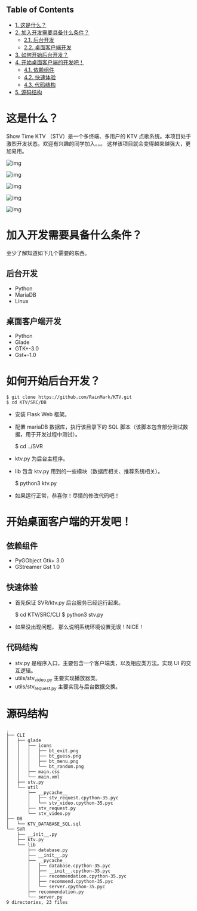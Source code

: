 <div id="table-of-contents">
<h2>Table of Contents</h2>
<div id="text-table-of-contents">
<ul>
<li><a href="#orgheadline1">1. 这是什么？</a></li>
<li><a href="#orgheadline4">2. 加入开发需要具备什么条件？</a>
<ul>
<li><a href="#orgheadline2">2.1. 后台开发</a></li>
<li><a href="#orgheadline3">2.2. 桌面客户端开发</a></li>
</ul>
</li>
<li><a href="#orgheadline5">3. 如何开始后台开发？</a></li>
<li><a href="#orgheadline9">4. 开始桌面客户端的开发吧！</a>
<ul>
<li><a href="#orgheadline6">4.1. 依赖组件</a></li>
<li><a href="#orgheadline7">4.2. 快速体验</a></li>
<li><a href="#orgheadline8">4.3. 代码结构</a></li>
</ul>
</li>
<li><a href="#orgheadline10">5. 源码结构</a></li>
</ul>
</div>
</div>


# 这是什么？<a id="orgheadline1"></a>

Show Time KTV （STV）是一个多终端、多用户的 KTV 点歌系统。本项目处于激烈开发状态。欢迎有兴趣的同学加入。。。
这样该项目就会变得越来越强大，更加易用。

![img](./Documents/PIC/main.png)

![img](./Documents/PIC/board.png)

![img](./Documents/PIC/search.png)

![img](./Documents/PIC/add.png)

![img](./Documents/PIC/player.png)

# 加入开发需要具备什么条件？<a id="orgheadline4"></a>

至少了解知道如下几个需要的东西。

## 后台开发<a id="orgheadline2"></a>

-   Python
-   MariaDB
-   Linux

## 桌面客户端开发<a id="orgheadline3"></a>

-   Python
-   Glade
-   GTK+-3.0
-   Gst+-1.0

# 如何开始后台开发？<a id="orgheadline5"></a>

    $ git clone https://github.com/RainMark/KTV.git
    $ cd KTV/SRC/DB

-   安装 Flask Web 框架。
-   配置 mariaDB 数据库，执行该目录下的 SQL 脚本（该脚本包含部分测试数据，用于开发过程中测试）。

    $ cd ../SVR

-   ktv.py 为后台主程序。
-   lib 包含 ktv.py 用到的一些模块（数据库相关、推荐系统相关）。

    $ python3 ktv.py

-   如果运行正常，恭喜你！尽情的修改代码吧！

# 开始桌面客户端的开发吧！<a id="orgheadline9"></a>

## 依赖组件<a id="orgheadline6"></a>

-   PyGObject Gtk+ 3.0
-   GStreamer Gst  1.0

## 快速体验<a id="orgheadline7"></a>

-   首先保证 SVR/ktv.py 后台服务已经运行起来。

    $ cd KTV/SRC/CLI
    $ python3 stv.py

-   如果没出现问题， 那么说明系统环境设置无误！NICE！

## 代码结构<a id="orgheadline8"></a>

-   stv.py 是程序入口，主要包含一个客户端类，以及相应类方法。实现 UI 的交互逻辑。
-   utils/stv<sub>video.py</sub> 主要实现播放器类。
-   utils/stv<sub>request.py</sub> 主要实现与后台数据交换。

# 源码结构<a id="orgheadline10"></a>

    .
    ├── CLI
    │   ├── glade
    │   │   ├── icons
    │   │   │   ├── bt_exit.png
    │   │   │   ├── bt_guess.png
    │   │   │   ├── bt_menu.png
    │   │   │   └── bt_random.png
    │   │   ├── main.css
    │   │   └── main.xml
    │   ├── stv.py
    │   └── util
    │       ├── __pycache__
    │       │   ├── stv_request.cpython-35.pyc
    │       │   └── stv_video.cpython-35.pyc
    │       ├── stv_request.py
    │       └── stv_video.py
    ├── DB
    │   └── KTV_DATABASE_SQL.sql
    └── SVR
        ├── __init__.py
        ├── ktv.py
        └── lib
            ├── database.py
            ├── __init__.py
            ├── __pycache__
            │   ├── database.cpython-35.pyc
            │   ├── __init__.cpython-35.pyc
            │   ├── recommendation.cpython-35.pyc
            │   ├── recommend.cpython-35.pyc
            │   └── server.cpython-35.pyc
            ├── recommendation.py
            └── server.py
    9 directories, 23 files
